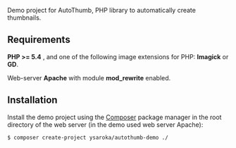 Demo project for AutoThumb, PHP library to automatically create thumbnails.

## Requirements
**PHP >= 5.4** , and one of the following image extensions for PHP: **Imagick** or **GD**.

Web-server **Apache** with module **mod_rewrite** enabled.

## Installation
Install the demo project using the <a href="https://getcomposer.org/" target="_blank">Composer</a> package manager in the root directory of the web server (in the demo used web server Apache):

    $ composer create-project ysaroka/autothumb-demo ./
